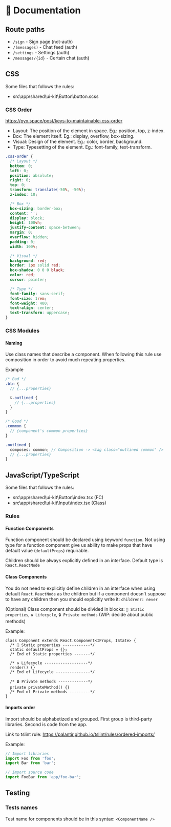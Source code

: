# 📃 Documentation

## Route paths

- `/sign` - Sign page (not-auth)
- `/(messages)` - Chat feed (auth)
- `/settings` - Settings (auth)
- `/messages/{id}` - Certain chat (auth)

## CSS

Some files that follows the rules:

- src\app\shared\ui-kit\Button\button.scss

### CSS Order

https://pyx.space/post/keys-to-maintainable-css-order

- Layout: The position of the element in space. Eg.: position, top, z-index.
- Box: The element itself. Eg.: display, overflow, box-sizing.
- Visual: Design of the element. Eg.: color, border, background.
- Type: Typesetting of the element. Eg.: font-family, text-transform.

```css
.css-order {
  /* Layout */
  bottom: 0;
  left: 0;
  position: absolute;
  right: 0;
  top: 0;
  transform: translate(-50%, -50%);
  z-index: 10;

  /* Box */
  box-sizing: border-box;
  content: '';
  display: block;
  height: 100vh;
  justify-content: space-between;
  margin: 0;
  overflow: hidden;
  padding: 0;
  width: 100%;

  /* Visual */
  background: red;
  border: 1px solid red;
  box-shadow: 0 0 0 black;
  color: red;
  cursor: pointer;

  /* Type */
  font-family: sans-serif;
  font-size: 1rem;
  font-weight: 400;
  text-align: center;
  text-transform: uppercase;
}
```

### CSS Modules

#### Naming

Use class names that describe a component. When following this rule use composition in order to avoid much repeating properties.

Example

```scss
/* Bad */
.btn {
  // {...properties}

  &.outlined {
    // {...properties}
  }
}

/* Good */
.common {
  // {component's common properties}
}

.outlined {
  composes: common; // Composition -> <tag class="outlined common" />
  // {...properties}
}
```

## JavaScript/TypeScript

Some files that follows the rules:

- src\app\shared\ui-kit\Button\index.tsx (FC)
- src\app\shared\ui-kit\Input\index.tsx (Class)

### Rules

#### Function Components

Function component should be declared using keyword `function`. Not using type for a function component give us ability to make props that have default value (`defaultProps`) requirable.

Children should be always explicitly defined in an interface. Default type is `React.ReactNode`

#### Class Components

You do not need to explicitly define children in an interface when using default `React.ReactNode` as the children but if a component doesn't suppose to have any children then you should explicitly write it: `children?: never`

(Optional) Class component should be divided in blocks: `🗿 Static properties`, `♻️ Lifecycle`, `🔒 Private methods` (WIP: decide about public methods)

Example:

```tsx
class Component extends React.Component<IProps, IState> {
  /* 🗿 Static properties ------------*/
  static defaultProps = {};
  /* End of Static properties -------*/

  /* ♻️ Lifecycle -------------------*/
  render() {}
  /* End of Lifecycle ---------------*/

  /* 🔒 Private methods -------------*/
  private privateMethod() {}
  /* End of Private methods ---------*/
}
```

#### Imports order

Import should be alphabetized and grouped. First group is third-party libraries. Second is code from the app.

Link to tslint rule: https://palantir.github.io/tslint/rules/ordered-imports/

Example:

```ts
// Import libraries
import Foo from 'foo';
import Bar from 'bar';

// Import source code
import FooBar from 'app/foo-bar';
```

## Testing

### Tests names

Test name for components should be in this syntax: `<ComponentName />`
